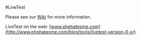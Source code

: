 #LiveTest

Please see our [Wiki](https://github.com/phphatesme/LiveTest/wiki/) for more information.

LiveTest on the web: [www.phphatesme.com](http://www.phphatesme.com/blog/tools/livetest-version-0-x/)